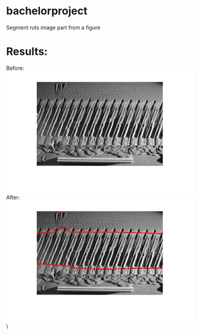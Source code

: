 # bachelorproject
Segment ruts image part from a figure

# Results:
Before:\
![ScreenShot](3.png)\
After:\
![ScreenShot](33.png)\

